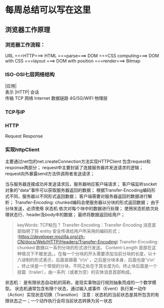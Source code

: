 # 每周总结可以写在这里

## 浏览器工作原理

### 浏览器工作流程：
URL ===HTTP===> HTML ===parse===> DOM ===CSS computing===> DOM with CSS ===layout ===> DOM with position ===render===> Bitmap

### ISO-OSI七层网络结构
|应用|     
表示       |HTTP|
会话       
传输        TCP
网络        Internet
数据链路     4G/5G/WIFI
物理层

### TCP与IP

### HTTP
Request
Response

### 实现httpClient
主要通过net包的net.createConnection方法实现HTTPClient
包含request和response两部分；
request中主要封装了连接服务器并发送请求的逻辑；
request向外暴露send方法供调用者发送请求；

当与服务器连接成功并发送请求后，服务器响应客户端请求；
客户端监听socket对象的"data"事件可以获取服务器返回的数据；
根据Transfer-Encoding编码形式不同，服务器以不同形式返回数据；
客户端需要对服务器返回的数据进行解析；
Transfer-Encoding: chunked编码会使服务器以分块的形式返回数据；
由于分块发送，必须使用 状态机 依次对每个块中的数据进行处理；
使用状态机依次处理状态行、header及body中的数据；
最终将数据返回给用户；

> keyWords:
TCP粘包？
Transfer-Encoding：Transfer-Encoding 消息首部指明了将 entity 安全传递给用户所采用的编码形式；(https://developer.mozilla.org/zh-CN/docs/Web/HTTP/Headers/Transfer-Encoding)
Transfer-Encoding: chunked
数据以一系列分块的形式进行发送。 Content-Length 首部在这种情况下不被发送。。在每一个分块的开头需要添加当前分块的长度，以十六进制的形式表示，后面紧跟着 '\r\n' ，之后是分块本身，后面也是'\r\n' 。终止块是一个常规的分块，不同之处在于其长度为0。终止块后面是一个挂载（trailer），由一系列（或者为空）的实体消息首部构成。

状态机：
是有限状态自动机的简称，是现实事物运行规则抽象而成的一个数学模型。
状态机通常包含有限个状态，通过输入或事件（Event）执行某一动作（Action）实现状态切换（Transition）
注意：状态机的当前状态是其所包含的有限状态之一；一个动作执行会将当前状态转换为另一状态



